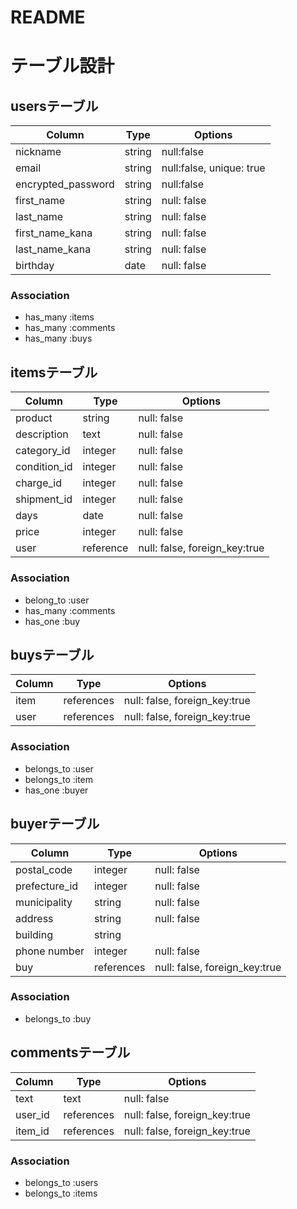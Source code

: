 # README
# テーブル設計

## usersテーブル
| Column             | Type   | Options                  |
| --------           | ------ | -----------              |
| nickname           | string | null:false               |
| email              | string | null:false, unique: true |
| encrypted_password | string | null:false               |
| first_name         | string | null: false              |
| last_name          | string | null: false              |
| first_name_kana    | string | null: false              |
| last_name_kana     | string | null: false              |
| birthday           | date   | null: false              |

### Association
- has_many :items
- has_many :comments
- has_many :buys


## itemsテーブル
| Column         | Type      | Options                       |
| --------       | ------    | -----------                   |
| product        | string    | null: false                   |
| description    | text      | null: false                   |
| category_id    | integer   | null: false                   |
| condition_id   | integer   | null: false                   |
| charge_id      | integer   | null: false                   |
| shipment_id    | integer   | null: false                   |
| days           | date      | null: false                   |
| price          | integer   | null: false                   |
| user           | reference | null: false, foreign_key:true |

### Association
- belong_to :user
- has_many :comments
- has_one :buy


## buysテーブル
| Column    | Type       | Options                       |
| --------  | ------     | -----------                   |
| item      | references | null: false, foreign_key:true |
| user      | references | null: false, foreign_key:true |

### Association
- belongs_to :user
- belongs_to :item
- has_one :buyer

## buyerテーブル
| Column        | Type       | Options                       |
| --------      | ------     | -----------                   |
| postal_code   | integer    | null: false                   |
| prefecture_id | integer    | null: false                   |
| municipality  | string     | null: false                   |
| address       | string     | null: false                   |
| building      | string     |                               |
| phone number  | integer    | null: false                   |
| buy           | references | null: false, foreign_key:true |

### Association
- belongs_to :buy



## commentsテーブル
| Column    | Type       | Options                       |
| --------  | ------     | -----------                   |
| text      | text       | null: false                   |
| user_id   | references | null: false, foreign_key:true |
| item_id   | references | null: false, foreign_key:true |

### Association
- belongs_to :users
- belongs_to :items

